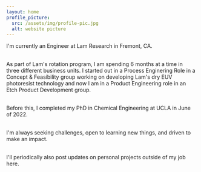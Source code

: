 ```yaml
---
layout: home
profile_picture:
  src: /assets/img/profile-pic.jpg
  alt: website picture
---
```


<p>
  I'm currently an Engineer at Lam Research in Fremont, CA. <br> <br>
  
  As part of Lam's rotation program, I am spending 6 months at a time in three different business units. I started out in a Process Enginering Role in a Concept & Feasibility group working on developing Lam's dry EUV photoresist technology and now I am in a Product Engineering role in an Etch Product Development group. <br><br> 
  
  Before this, I completed my PhD in Chemical Engineering at UCLA in June of 2022. <br><br> 
   
  I'm always seeking challenges, open to learning new things, and driven to make an impact. <br><br> 
  
  I'll periodically also post updates on personal projects outside of my job here.
</p>
